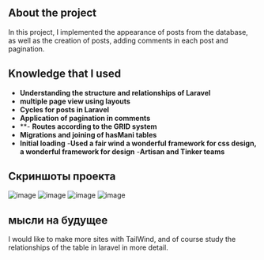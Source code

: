 ## About the project
In this project, I implemented the appearance of posts from the database,
as well as the creation of posts, adding comments in each post and pagination.


## Knowledge that I used

- **Understanding the structure and relationships of Laravel**
- **multiple page view using layouts**
- **Cycles for posts in Laravel**
- **Application of pagination in comments**
- **- **Routes according to the GRID system**
- **Migrations and joining of hasMani tables**
- **Initial loading**
-**Used a fair wind a wonderful framework for css design, a wonderful framework for design**
-**Artisan and Tinker teams**

## Скриншоты проекта
![image](https://user-images.githubusercontent.com/67556607/194828426-5877bebd-ba00-45b5-9746-d1dd69e22ec0.png)
![image](https://user-images.githubusercontent.com/67556607/194828448-1609b26a-8f08-45d6-a8a0-0fc4e8cc2399.png)
![image](https://user-images.githubusercontent.com/67556607/194828564-4b27c641-abad-4972-bac1-4df292885720.png)
![image](https://user-images.githubusercontent.com/67556607/194828589-0c0ac416-3cac-4141-8973-e3d52b7d82ab.png)

## мысли на будущее
I would like to make more sites with TailWind, and of course study the relationships of the table in laravel in more detail.

